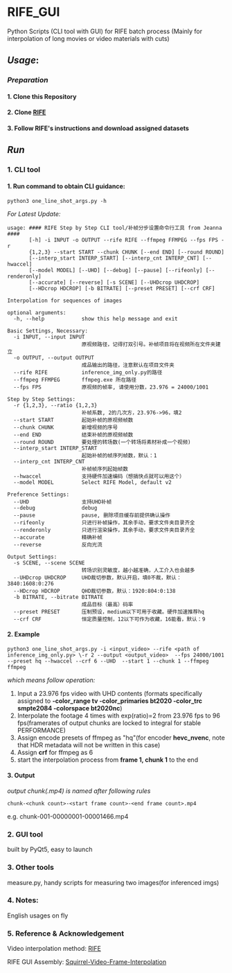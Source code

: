 # RIFE_GUI
Python Scripts (CLI tool with GUI) for RIFE batch process (Mainly for interpolation of long movies or video materials with cuts)

## *Usage*:
### *Preparation*
#### 1. Clone this Repository
#### 2. Clone [RIFE](https://github.com/hzwer/arXiv2020-RIFE)
#### 3. Follow RIFE's instructions and download assigned datasets
## *Run*
### 1. CLI tool
#### 1. Run command to obtain CLI guidance: 
```
python3 one_line_shot_args.py -h
```
*For Latest Update:*
```
usage: #### RIFE Step by Step CLI tool/补帧分步设置命令行工具 from Jeanna ####
       [-h] -i INPUT -o OUTPUT --rife RIFE --ffmpeg FFMPEG --fps FPS -r
       {1,2,3} --start START --chunk CHUNK [--end END] [--round ROUND]
       [--interp_start INTERP_START] [--interp_cnt INTERP_CNT] [--hwaccel]
       [--model MODEL] [--UHD] [--debug] [--pause] [--rifeonly] [--renderonly]
       [--accurate] [--reverse] [-s SCENE] [--UHDcrop UHDCROP]
       [--HDcrop HDCROP] [-b BITRATE] [--preset PRESET] [--crf CRF]

Interpolation for sequences of images

optional arguments:
  -h, --help            show this help message and exit

Basic Settings, Necessary:
  -i INPUT, --input INPUT
                        原视频路径，记得打双引号。补帧项目将在视频所在文件夹建立
  -o OUTPUT, --output OUTPUT
                        成品输出的路径，注意默认在项目文件夹
  --rife RIFE           inference_img_only.py的路径
  --ffmpeg FFMPEG       ffmpeg.exe 所在路径
  --fps FPS             原视频的帧率, 请使用分数，23.976 = 24000/1001

Step by Step Settings:
  -r {1,2,3}, --ratio {1,2,3}
                        补帧系数, 2的几次方，23.976->96，填2
  --start START         起始补帧的原视频帧数
  --chunk CHUNK         新增视频的序号
  --end END             结束补帧的原视频帧数
  --round ROUND         要处理的转场数(一个转场将素材补成一个视频)
  --interp_start INTERP_START
                        起始补帧的帧序列帧数，默认：1
  --interp_cnt INTERP_CNT
                        补帧帧序列起始帧数
  --hwaccel             支持硬件加速编码（想搞快点就可以用这个）
  --model MODEL         Select RIFE Model, default v2

Preference Settings:
  --UHD                 支持UHD补帧
  --debug               debug
  --pause               pause, 删除项目缓存前提供确认操作
  --rifeonly            只进行补帧操作，其余手动，要求文件夹目录齐全
  --renderonly          只进行渲染操作，其余手动，要求文件夹目录齐全
  --accurate            精确补帧
  --reverse             反向光流

Output Settings:
  -s SCENE, --scene SCENE
                        转场识别灵敏度，越小越准确，人工介入也会越多
  --UHDcrop UHDCROP     UHD裁切参数，默认开启，填0不裁，默认：3840:1608:0:276
  --HDcrop HDCROP       QHD裁切参数，默认：1920:804:0:138
  -b BITRATE, --bitrate BITRATE
                        成品目标（最高）码率
  --preset PRESET       压制预设，medium以下可用于收藏。硬件加速推荐hq
  --crf CRF             恒定质量控制，12以下可作为收藏，16能看，默认：9
```
#### 2. Example
```
python3 one_line_shot_args.py -i <input_video> --rife <path of inference_img_only.py> \-r 2 --output <output_video>  --fps 24000/1001 --preset hq --hwaccel --crf 6 --UHD  --start 1 --chunk 1 --ffmpeg ffmpeg
```
*which means follow operation:*
1. Input a 23.976 fps video with UHD contents (formats specifically assigned to **-color_range tv -color_primaries bt2020 -color_trc smpte2084 -colorspace bt2020nc**)
2. Interpolate the footage 4 times with exp(ratio)=2 from 23.976 fps to 96 fps(framerates of output chunks are locked to integral for stable PERFORMANCE)
3. Assign encode presets of ffmpeg as "hq"(for encoder **hevc_nvenc**, note that HDR metadata will not be written in this case)
4. Assign **crf** for ffmpeg as 6
5. start the interpolation process from **frame 1, chunk 1** to the end
#### 3. Output
*output chunk(.mp4) is named after following rules*
```
chunk-<chunk count>-<start frame count>-<end frame count>.mp4
```
e.g. chunk-001-00000001-00001466.mp4
### 2. GUI tool
built by PyQt5, easy to launch
### 3. Other tools
measure.py, handy scripts for measuring two images(for inferenced imgs)
### 4. Notes:
English usages on fly
### 5. Reference & Acknowledgement
Video interpolation method: [RIFE](https://github.com/hzwer/arXiv2020-RIFE)

RIFE GUI Assembly: [Squirrel-Video-Frame-Interpolation](https://github.com/YiWeiHuang-stack/Squirrel-Video-Frame-Interpolation/stargazers)
